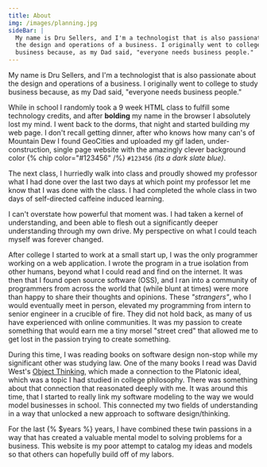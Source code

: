 ```yaml
---
title: About
img: /images/planning.jpg
sideBar: |
  My name is Dru Sellers, and I'm a technologist that is also passionate about
  the design and operations of a business. I originally went to college to study
  business because, as my Dad said, "everyone needs business people."
---
```


My name is Dru Sellers, and I'm a technologist that is also passionate about
the design and operations of a business. I originally went to college to study 
business because, as my Dad said, "everyone needs business people." 

While in school I randomly took a 9 week HTML class to fulfill some technology
credits, and after **bolding** my name in the browser I absolutely lost my mind.
I went back to the dorms, that night and started building my web page. I don't recall
getting dinner, after who knows how many can's of Mountain Dew I found GeoCities and
uploaded my gif laden, under-construction, single page website with the amazingly 
clever background color  {% chip color="#123456" /%} `#123456` _(its a dark slate blue)_.

The next class, I hurriedly walk into class and proudly showed my professor what I had done
over the last two days at which point my professor let me know that I was done with the class.
I had completed the whole class in two days of self-directed caffeine induced learning.

I can't overstate how powerful that moment was. I had taken a kernel of understanding, 
and been able to flesh out a significantly deeper understanding through my own drive.
My perspective on what I could teach myself was forever changed. 

After college I started to work at a small start up, I was the only programmer working on
a web application. I wrote the program in a true isolation from other humans, beyond what I could 
read and find on the internet. It was then that I found open source software (OSS), and I ran
into a community of programmers from across the world that (while blunt at times) were more
than happy to share their thoughts and opinions. These _"strangers"_, who I would eventually meet
in person, elevated my programming from intern to senior engineer in a crucible of fire. They did
not hold back, as many of us have experienced with online communities. It was my passion to create
something that would earn me a tiny morsel "street cred" that allowed me to get lost in the
passion trying to create something.

During this time, I was reading books on software design non-stop while my significant other was 
studying law. One of the many books I read was David West's [Object Thinking](https://www.amazon.com/Object-Thinking-Developer-Reference-David-ebook/dp/B00JDMPOKM/ref=sr_1_1), which made a connection
to the Platonic ideal, which was a topic I had studied in college philosophy. There was something about
that connection that reasonated deeply with me. It was around this time, that I started to really link
my software modeling to the way we would model businesses in school. This connected my two fields of
understanding in a way that unlocked a new approach to software design/thinking.

For the last {% $years %} years, I have combined these twin passions in a way that has created a valuable
mental model to solving problems for a business. This website is my poor attempt to catalog my ideas
and models so that others can hopefully build off of my labors.

